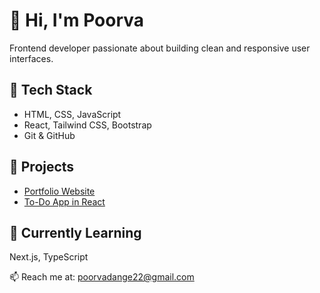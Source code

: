 # 👋 Hi, I'm Poorva
Frontend developer passionate about building clean and responsive user interfaces.

## 🔧 Tech Stack
- HTML, CSS, JavaScript
- React, Tailwind CSS, Bootstrap
- Git & GitHub

## 📂 Projects
- [Portfolio Website](https://github.com/poorvadange/portfolio)
- [To-Do App in React](https://github.com/poorvadange/todo-app)

## 🌱 Currently Learning
Next.js, TypeScript

📫 Reach me at: poorvadange22@gmail.com
